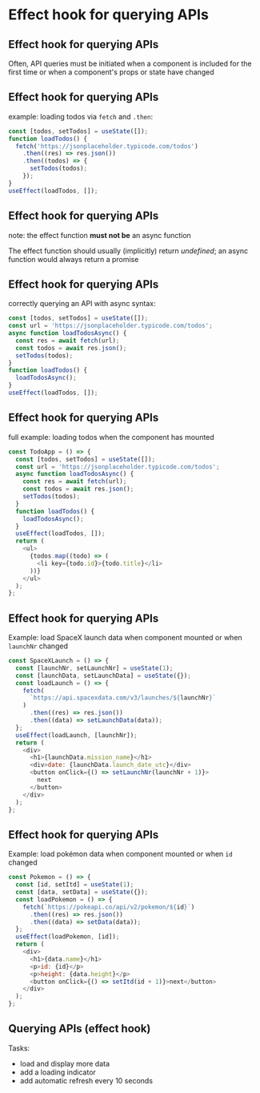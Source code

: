 # Effect hook for querying APIs

## Effect hook for querying APIs

Often, API queries must be initiated when a component is included for the first time or when a component's props or state have changed

## Effect hook for querying APIs

example: loading todos via `fetch` and `.then`:

```js
const [todos, setTodos] = useState([]);
function loadTodos() {
  fetch('https://jsonplaceholder.typicode.com/todos')
    .then((res) => res.json())
    .then((todos) => {
      setTodos(todos);
    });
}
useEffect(loadTodos, []);
```

## Effect hook for querying APIs

note: the effect function **must not be** an async function

The effect function should usually (implicitly) return _undefined_; an async function would always return a promise

## Effect hook for querying APIs

correctly querying an API with async syntax:

```js
const [todos, setTodos] = useState([]);
const url = 'https://jsonplaceholder.typicode.com/todos';
async function loadTodosAsync() {
  const res = await fetch(url);
  const todos = await res.json();
  setTodos(todos);
}
function loadTodos() {
  loadTodosAsync();
}
useEffect(loadTodos, []);
```

## Effect hook for querying APIs

full example: loading todos when the component has mounted

```js
const TodoApp = () => {
  const [todos, setTodos] = useState([]);
  const url = 'https://jsonplaceholder.typicode.com/todos';
  async function loadTodosAsync() {
    const res = await fetch(url);
    const todos = await res.json();
    setTodos(todos);
  }
  function loadTodos() {
    loadTodosAsync();
  }
  useEffect(loadTodos, []);
  return (
    <ul>
      {todos.map((todo) => (
        <li key={todo.id}>{todo.title}</li>
      ))}
    </ul>
  );
};
```

## Effect hook for querying APIs

Example: load SpaceX launch data when component mounted or when `launchNr` changed

```js
const SpaceXLaunch = () => {
  const [launchNr, setLaunchNr] = useState(1);
  const [launchData, setLaunchData] = useState({});
  const loadLaunch = () => {
    fetch(
      `https://api.spacexdata.com/v3/launches/${launchNr}`
    )
      .then((res) => res.json())
      .then((data) => setLaunchData(data));
  };
  useEffect(loadLaunch, [launchNr]);
  return (
    <div>
      <h1>{launchData.mission_name}</h1>
      <div>date: {launchData.launch_date_utc}</div>
      <button onClick={() => setLaunchNr(launchNr + 1)}>
        next
      </button>
    </div>
  );
};
```

## Effect hook for querying APIs

Example: load pokémon data when component mounted or when `id` changed

```js
const Pokemon = () => {
  const [id, setItd] = useState(1);
  const [data, setData] = useState({});
  const loadPokemon = () => {
    fetch(`https://pokeapi.co/api/v2/pokemon/${id}`)
      .then((res) => res.json())
      .then((data) => setData(data));
  };
  useEffect(loadPokemon, [id]);
  return (
    <div>
      <h1>{data.name}</h1>
      <p>id: {id}</p>
      <p>height: {data.height}</p>
      <button onClick={() => setItd(id + 1)}>next</button>
    </div>
  );
};
```

## Querying APIs (effect hook)

Tasks:

- load and display more data
- add a loading indicator
- add automatic refresh every 10 seconds
